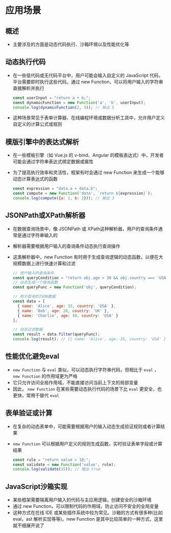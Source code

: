 # 应用场景

## 概述

+ 主要涉及的方面是动态代码执行、沙箱环境以及性能优化等

## 动态执行代码

+ 在一些低代码或无代码平台中，用户可能会输入自定义的 JavaScript 代码，平台需要即时执行这些代码。通过 new Function，可以将用户输入的字符串直接解析并执行

  ```js
  const userInput = "return a + b;";
  const dynamicFunction = new Function('a', 'b', userInput);
  console.log(dynamicFunction(2, 3)); // 输出 5
  ```

+ 这种场景常见于表单计算器、在线编程环境或数据分析工具中，允许用户定义自定义的计算公式或规则

## 模版引擎中的表达式解析

+ 在一些模板引擎（如 Vue.js 的 v-bind、Angular 的模板表达式）中，开发者可能会通过字符串表达式绑定数据或属性
+ 为了提高执行效率和灵活性，框架有时会通过 new Function 来生成一个能够动态计算表达式的函数

  ```js
  const expression = "data.a + data.b";
  const compute = new Function('data', `return ${expression}`);
  console.log(compute({a: 1, b: 2})); // 输出 3
  ```

## JSONPath或XPath解析器

+ 在数据查询场景中，像 JSONPath 或 XPath这种解析器，用户的查询条件通常是通过字符串输入的
+ 解析器需要根据用户输入的查询条件动态执行查询操作
+ 这类解析器中，new Function 有时用于生成查询逻辑的动态函数，以便在大规模数据上进行快速计算和过滤

  ```js
  // 用户输入的查询条件
  const queryCondition = "return obj.age > 30 && obj.country === 'USA';";
  // 动态生成一个查询函数
  const queryFunc = new Function('obj', queryCondition);

  // 用于查询的JSON数据
  const data = [
    { name: 'Alice', age: 35, country: 'USA' },
    { name: 'Bob', age: 28, country: 'UK' },
    { name: 'Charlie', age: 40, country: 'USA' }
  ];

  // 动态过滤数据
  const result = data.filter(queryFunc);
  console.log(result); // [{ name: 'Alice', age: 35, country: 'USA' }, { name: 'Charlie', age: 40, country: 'USA' }]
  ```

## 性能优化避免eval

+ `new Function` 与 `eval` 类似，可以动态执行字符串代码，但相比于 `eval` ， `new Function` 的作用域更为严格
+ 它只允许访问全局作用域，不能直接访问当前上下文的局部变量
+ 因此， `new Function` 在某些需要动态执行代码的场景下比 `eval` 更安全，也更快，常用于替代 `eval`

## 表单验证或计算

+ 在复杂的动态表单中，可能需要根据用户的输入动态生成验证规则或者计算结果
+ `new Function` 可以根据用户定义的规则生成函数，实时验证表单字段或计算结果

  ```js
  const rule = "return value > 10;";
  const validate = new Function('value', rule);
  console.log(validate(15)); // 输出 true
  ```

##  JavaScript沙箱实现

+ 某些框架需要隔离用户输入的代码与主应用逻辑，创建安全的沙箱环境
+ 通过 new Function，可以限制代码的作用域，防止访问不安全的全局变量
+ 这种方式在在线 IDE 或某些插件系统中较为常见。沙箱的方式有很多种(比如eval，ast 解析实现等等)，new Function 是其中比较简单的一种方式，这里就不细展开说了
